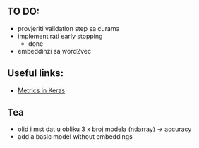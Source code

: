 ## TO DO: 

- provjeriti validation step sa curama
- implementirati early stopping
	- done 
- embeddinzi sa word2vec 


## Useful links: 

- [Metrics in Keras](https://machinelearningmastery.com/custom-metrics-deep-learning-keras-python/)

## Tea

- olid i mst dat u obliku 3 x broj modela (ndarray) -> accuracy
- add a basic model without embeddings